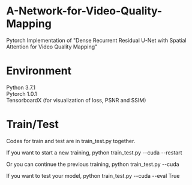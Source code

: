 # A-Network-for-Video-Quality-Mapping
Pytorch Implementation of "Dense Recurrent Residual U-Net with Spatial Attention for Video Quality Mapping"

# Environment
Python 3.7.1\
Pytorch 1.0.1\
TensorboardX (for visualization of loss, PSNR and SSIM)

# Train/Test
Codes for train and test are in train_test.py together.

If you want to start a new training,
python train_test.py --cuda --restart

Or you can continue the previous training,
python train_test.py --cuda

If you want to test your model,
python train_test.py --cuda --eval True

